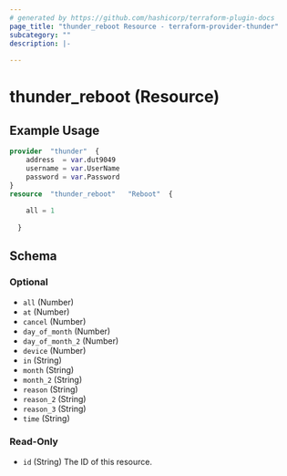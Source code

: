 ```yaml
---
# generated by https://github.com/hashicorp/terraform-plugin-docs
page_title: "thunder_reboot Resource - terraform-provider-thunder"
subcategory: ""
description: |-
  
---
```


# thunder_reboot (Resource)



## Example Usage

```terraform
provider  "thunder"  {
    address  = var.dut9049
    username = var.UserName
    password = var.Password
}
resource  "thunder_reboot"   "Reboot"  {
    
    all = 1
  
  }
```

<!-- schema generated by tfplugindocs -->
## Schema

### Optional

- `all` (Number)
- `at` (Number)
- `cancel` (Number)
- `day_of_month` (Number)
- `day_of_month_2` (Number)
- `device` (Number)
- `in` (String)
- `month` (String)
- `month_2` (String)
- `reason` (String)
- `reason_2` (String)
- `reason_3` (String)
- `time` (String)

### Read-Only

- `id` (String) The ID of this resource.


